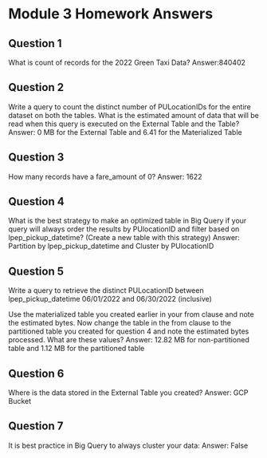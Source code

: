 # Module 3 Homework Answers

## Question 1 
What is count of records for the 2022 Green Taxi Data?
Answer:840402

## Question 2 
Write a query to count the distinct number of PULocationIDs for the entire dataset on both the tables.
What is the estimated amount of data that will be read when this query is executed on the External Table and the Table?
Answer: 0 MB for the External Table and 6.41 for the Materialized Table

## Question 3
How many records have a fare_amount of 0?
Answer: 1622

## Question 4
What is the best strategy to make an optimized table in Big Query if your query will always order the results by PUlocationID and filter based on lpep_pickup_datetime? (Create a new table with this strategy)
Answer: Partition by lpep_pickup_datetime and Cluster by PUlocationID

## Question 5
Write a query to retrieve the distinct PULocationID between lpep_pickup_datetime 06/01/2022 and 06/30/2022 (inclusive)

Use the materialized table you created earlier in your from clause and note the estimated bytes. Now change the table in the from clause to the partitioned table you created for question 4 and note the estimated bytes processed. What are these values?
Answer: 12.82 MB for non-partitioned table and 1.12 MB for the partitioned table

## Question 6
Where is the data stored in the External Table you created?
Answer: GCP Bucket


## Question 7
It is best practice in Big Query to always cluster your data:
Answer: False